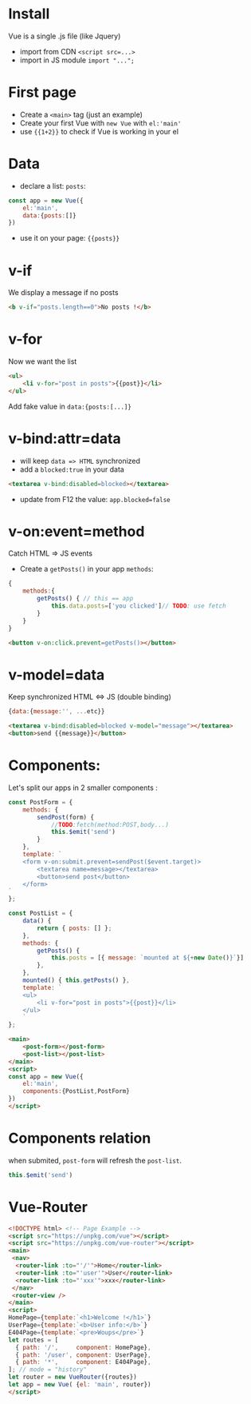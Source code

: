 # Install
Vue is a single .js file (like Jquery)
- import from CDN `<script src=...>`
- import in JS module `import "...";`

# First page
- Create a `<main>` tag (just an example)
- Create your first Vue with `new Vue` with `el:'main'`
- use `{{1+2}}` to check if Vue is working in your el

# Data

- declare a list: `posts`:
```js
const app = new Vue({
	el:'main',
	data:{posts:[]}
})
```
- use it on your page: `{{posts}}`

# v-if

We display a message if no posts
```html
<b v-if="posts.length==0">No posts !</b>
```

# v-for

Now we want the list
```html
<ul>
	<li v-for="post in posts">{{post}}</li>
</ul>
```

Add fake value in `data:{posts:[...]}`

# v-bind:attr=data
- will keep `data => HTML` synchronized
- add a `blocked:true` in your data
```html
<textarea v-bind:disabled=blocked></textarea>
```
- update from F12 the value: `app.blocked=false`

# v-on:event=method

Catch HTML => JS events 
- Create a `getPosts()` in your app `methods`:
```js
{
	methods:{
		getPosts() { // this == app
			this.data.posts=['you clicked']// TODO: use fetch
		}
	}
}
```
```html
<button v-on:click.prevent=getPosts()></button>
```

# v-model=data

Keep synchronized HTML <=> JS (double binding)

```js
{data:{message:'', ...etc}}
```

```html
<textarea v-bind:disabled=blocked v-model="message"></textarea>
<button>send {{message}}</button>
```

# Components:

Let's split our apps in 2 smaller components :

```js
const PostForm = {
	methods: {
		sendPost(form) {
			//TODO:fetch(method:POST,body...)
			this.$emit('send')
		}
	},
	template: `
	<form v-on:submit.prevent=sendPost($event.target)>
		<textarea name=message></textarea>
		<button>send post</button>
	</form>
`
};
```

```js
const PostList = {
	data() {
		return { posts: [] };
	},
	methods: {
		getPosts() {
			this.posts = [{ message: `mounted at ${+new Date()}`}]
		},
	},
	mounted() { this.getPosts() },
	template: `
	<ul>
		<li v-for="post in posts">{{post}}</li>
	</ul>
	`
};
```

```html
<main>
	<post-form></post-form>
	<post-list></post-list>
</main>
<script>
const app = new Vue({
	el:'main',
	components:{PostList,PostForm}
})
</script>
```

# Components relation
when submited, `post-form` will refresh the `post-list`.
```js
this.$emit('send')
```

# Vue-Router

```html
<!DOCTYPE html> <!-- Page Example -->
<script src="https://unpkg.com/vue"></script>
<script src="https://unpkg.com/vue-router"></script>
<main>
 <nav>
  <router-link :to="'/'">Home</router-link>
  <router-link :to="'user'">User</router-link>
  <router-link :to="'xxx'">xxx</router-link>
 </nav>
 <router-view />
</main>
<script>
HomePage={template:`<h1>Welcome !</h1>`}
UserPage={template:`<b>User info:</b>`}
E404Page={template:`<pre>Woups</pre>`}
let routes = [
  { path: '/',     component: HomePage},
  { path: '/user', component: UserPage},
  { path: '*',     component: E404Page},
]; // mode = "history"
let router = new VueRouter({routes})
let app = new Vue( {el: 'main', router})
</script>
```
